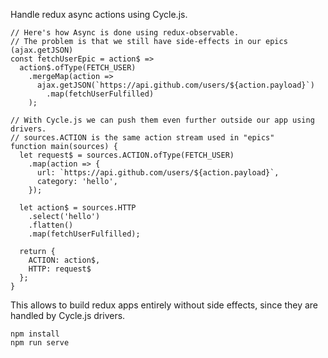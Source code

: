 Handle redux async actions using Cycle.js. 

```
// Here's how Async is done using redux-observable.
// The problem is that we still have side-effects in our epics (ajax.getJSON)
const fetchUserEpic = action$ =>
  action$.ofType(FETCH_USER)
    .mergeMap(action =>
      ajax.getJSON(`https://api.github.com/users/${action.payload}`)
        .map(fetchUserFulfilled)
    );

// With Cycle.js we can push them even further outside our app using drivers.
// sources.ACTION is the same action stream used in "epics"
function main(sources) {  
  let request$ = sources.ACTION.ofType(FETCH_USER)
    .map(action => {
      url: `https://api.github.com/users/${action.payload}`,
      category: 'hello',
    });

  let action$ = sources.HTTP
    .select('hello')
    .flatten()
    .map(fetchUserFulfilled);

  return {
    ACTION: action$,
    HTTP: request$
  };
}
```

This allows to build redux apps entirely without side effects, since they are handled by Cycle.js drivers. 

```
npm install
npm run serve
```
